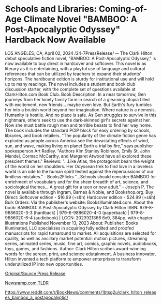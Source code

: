 # Schools and Libraries: Coming-of-Age Climate Novel "BAMBOO: A Post-Apocalyptic Odyssey" Hardback Now Available

LOS ANGELES, CA, April 02, 2024 /24-7PressRelease/ -- The Clark Hilton debut speculative fiction novel, "BAMBOO: A Post-Apocalyptic Odyssey," is now available to buy direct in hardcover and softcover. This novel is as literary as it is entertaining, with a playful use of language and cultural references that can be utilized by teachers to expand their students' horizons. The hardbound edition is sturdy for institutional use and will hold up to many readings. The novel includes a student and book club discussion starter, with the complete set of questions available at ClarkHilton.com Book Club.  Book Description: In a near tomorrow, Gen journeys from her lonely family farm in search of a gleaming utopia filled with excitement, new friends… maybe even love. But Earth's fury tumbles her into a brutish world beyond her imagination. Where nature is a nemesis. Humanity is hostile. And no place is safe. As Gen struggles to survive in this nightmare, others seek to use the dark-skinned girl's secrets against her. Now she must battle rough men and terrible beasts to find her way home.  The book includes the standard PCIP block for easy ordering by schools, libraries, and book retailers.  "The popularity of the climate fiction genre has exploded as people across America see the devastating effects of wind, sun, and wave, making living on planet Earth a trial by fire," says publisher spokesperson Art Radley. "Authors Kim Stanley Robinson, Emily St. John Mandel, Cormac McCarthy, and Margaret Atwood have all explored these prescient themes."  Reviews:  "...Like Atlas, the protagonist bears the weight of the world on her shoulders. Her Odyssean trek to find love in a loveless world is an ode to the human spirit tested against the repercussions of our limitless mistakes." - Books2Flicks  "...Schools should consider BAMBOO for enrichment of vocabulary and for the sheer breadth of art, science, and sociological themes... A great gift for a teen or new adult." - Joseph P.  The novel is available through Ingram, Barnes & Noble, and Bookshop.org.   Buy Direct:   Softcover edition - $16.99 (+s&h)  Hardcover edition - $24.99 (+s&h)  Bulk Orders: Via the publisher's website: BooksIlluminated.com. About the book: BAMBOO: A Post-Apocalyptic Odyssey by Clark Hilton ISBN: 979-8-9886020-3-3 (hardback) | 979-8-9886020-4-0 (paperback) | 979-8-9886020-6-4 (audiobook) | LCCN: 2023921366 6x9, 384pp, with chapter illustrations Published November 13, 2023  About:  Publisher: Books Illuminated, LLC specializes in acquiring fully edited and proofed manuscripts for rapid turnaround to market. All acquisitions are selected for quality, as well as ancillary market potential: motion pictures, streaming series, animated series, music, fine art, comics, graphic novels, audiobooks, toys, games, and fashions.  Author: Clark Hilton scribes award-winning words for the screen, print, and science edutainment. A business innovator, Hilton invented a tech platform to empower enterprises to transform underutilized IP into new opportunities. 

[Original/Source Press Release](https://www.24-7pressrelease.com/press-release/509638/schools-and-libraries-coming-of-age-climate-novel-bamboo-a-post-apocalyptic-odyssey-hardback-now-available)
                    

[Newsramp.com TLDR](None) 

https://www.reddit.com/r/BookNews/comments/1btsg2u/clark_hilton_releases_bamboo_a_postapocalyptic/